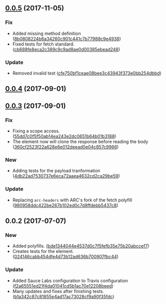 <a name="0.0.5"></a>
## [0.0.5](https://github.com/advanced-rest-client/response-history-saver/compare/0.0.3...0.0.5) (2017-11-05)


### Fix

* Added missing method definition ([8b0808224b6a34260c901c441c7b77988c9e4938](https://github.com/advanced-rest-client/response-history-saver/commit/8b0808224b6a34260c901c441c7b77988c9e4938))
* Fixed tests for fetch standard. ([cb688fe8eca2c389c9c9ad8ae0d00385ebead248](https://github.com/advanced-rest-client/response-history-saver/commit/cb688fe8eca2c389c9c9ad8ae0d00385ebead248))

### Update

* Removed invalid test ([cfe750bf1ceae08bee3c43943f373e0bb254dbbd](https://github.com/advanced-rest-client/response-history-saver/commit/cfe750bf1ceae08bee3c43943f373e0bb254dbbd))



<a name="0.0.4"></a>
## [0.0.4](https://github.com/advanced-rest-client/response-history-saver/compare/0.0.3...0.0.4) (2017-09-01)




<a name="0.0.3"></a>
## [0.0.3](https://github.com/advanced-rest-client/response-history-saver/compare/0.0.2...0.0.3) (2017-09-01)


### Fix

* Fixing a scope access. ([55dd7c0f5f50ab14ea243e2dc0651b64b01b3188](https://github.com/advanced-rest-client/response-history-saver/commit/55dd7c0f5f50ab14ea243e2dc0651b64b01b3188))
* The element now will clone the response before reading the body ([360cf2523f22a628e6e012deead0e04c857c9966](https://github.com/advanced-rest-client/response-history-saver/commit/360cf2523f22a628e6e012deead0e04c857c9966))

### New

* Adding tests for the payload tranformation ([4db22ad7530737e6eca72aaea4632cd2ca29be59](https://github.com/advanced-rest-client/response-history-saver/commit/4db22ad7530737e6eca72aaea4632cd2ca29be59))

### Update

* Replacing `arc-headers` with ARC's fork of the fetch polyfill ([980958ddc422be267b102ed0c7d8ffdebb5437c8](https://github.com/advanced-rest-client/response-history-saver/commit/980958ddc422be267b102ed0c7d8ffdebb5437c8))



<a name="0.0.2"></a>
## 0.0.2 (2017-07-07)


### New

* Added polyfills. ([bde1344044e4537d0c7f5fefb35e75b20abccef7](https://github.com/advanced-rest-client/response-history-saver/commit/bde1344044e4537d0c7f5fefb35e75b20abccef7))
* Creates tests for the element. ([024146cabb454dfe4d73b12ad636b700907fbc44](https://github.com/advanced-rest-client/response-history-saver/commit/024146cabb454dfe4d73b12ad636b700907fbc44))

### Update

* Added Sauce Labs configuration to  Travis configuration ([f2a65551ed21f4da01041cd5b1ac70e12208beed](https://github.com/advanced-rest-client/response-history-saver/commit/f2a65551ed21f4da01041cd5b1ac70e12208beed))
* Many updates and fixes after finishing tests. ([b1a342c87c81855e4ad17ac73028cf9a90f35fdc](https://github.com/advanced-rest-client/response-history-saver/commit/b1a342c87c81855e4ad17ac73028cf9a90f35fdc))



